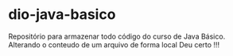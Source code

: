 # dio-java-basico
Repositório para armazenar todo código do curso de Java Básico.
Alterando o conteudo de um arquivo de forma local
Deu certo !!!
